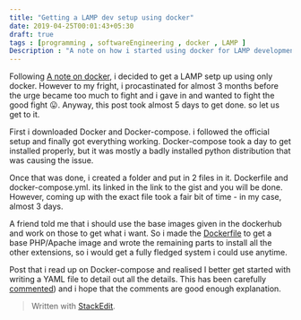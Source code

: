 ```yaml
---
title: "Getting a LAMP dev setup using docker"
date: 2019-04-25T00:01:43+05:30
draft: true
tags : [programming , softwareEngineering , docker , LAMP ]
Description : "A note on how i started using docker for LAMP development"
---
```

Following [A note on docker](https://trshant.dev/2019/01/27/A-note-on-docker.html), i decided to get a LAMP setp up using only docker. However to my fright, i procastinated for almost 3 months before the urge became too much to fight and i gave in and wanted to fight the good fight :stuck_out_tongue:. 
Anyway, this post took almost 5 days to get done. so let us get to it.

First i downloaded Docker and Docker-compose. i followed the official setup and finally got everything working. Docker-compose took a day to get installed properly, but it was mostly a badly installed python distribution that was causing the issue.  
  
  Once that was done, i created a folder and put in 2 files in it. Dockerfile and docker-compose.yml. its linked in the link to the gist and you will be done. However, coming up with the exact file took a fair bit of time - in my case, almost 3 days.  
  
  A friend told me that i should use the base images given in the dockerhub and work on those to get what i want. So i made the [Dockerfile]([https://gist.github.com/Trshant/e06bebd178915a7a025339c4bd5e5d94#file-dockerfile](https://gist.github.com/Trshant/e06bebd178915a7a025339c4bd5e5d94#file-dockerfile)) to get a base PHP/Apache image and wrote the remaining parts to install all the other extensions, so i would get a fully fledged system i could use anytime.  
    
  Post that i read up on Docker-compose and realised I better get started with writing a YAML file to detail out all the details. This has been carefully [commented](https://gist.github.com/Trshant/e06bebd178915a7a025339c4bd5e5d94#file-docker-compose-yml)) and i hope that the comments are good enough explanation.  
  
 
  
 



> Written with [StackEdit](https://stackedit.io/).
<!--stackedit_data:
eyJoaXN0b3J5IjpbMTQ2MjQ5MzQ4MF19
-->